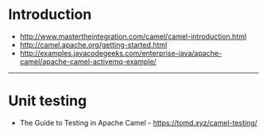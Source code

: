 # Introduction
* http://www.mastertheintegration.com/camel/camel-introduction.html
* http://camel.apache.org/getting-started.html
* http://examples.javacodegeeks.com/enterprise-java/apache-camel/apache-camel-activemq-example/
------
# Unit testing
* The Guide to Testing in Apache Camel - https://tomd.xyz/camel-testing/